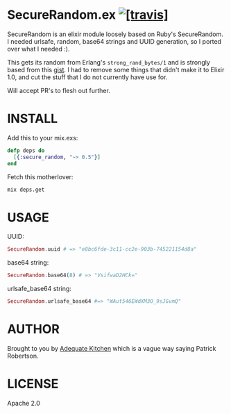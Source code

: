 # SecureRandom.ex [![[travis]](https://travis-ci.org/patricksrobertson/secure_random.ex.png)](https://travis-ci.org/patricksrobertson/secure_random.ex)


SecureRandom is an elixir module loosely based on Ruby's SecureRandom.
I needed urlsafe, random, base64 strings and UUID generation, so I ported over
what I needed :).

This gets its random from Erlang's `strong_rand_bytes/1` and is strongly based
from this [gist](https://gist.github.com/Myuzu/7367461). I had to remove some
things that didn't make it to Elixir 1.0, and cut the stuff that I do not
currently have use for.

Will accept PR's to flesh out further.



# INSTALL

Add this to your mix.exs:
```elixir
defp deps do
  [{:secure_random, "~> 0.5"}]
end
```

Fetch this motherlover:

```sh
mix deps.get
```

# USAGE

UUID:
```elixir
SecureRandom.uuid # => "e8bc6fde-3c11-cc2e-903b-745221154d8a"
```

base64 string:
```elixir
SecureRandom.base64(8) # => "VsifwaD2HCk="
```

urlsafe_base64 string:
```elixir
SecureRandom.urlsafe_base64 #=> "WAut546EWdXM3O_9sJGvmQ"
```

# AUTHOR
Brought to you by [Adequate Kitchen](http://adequate.io) which is a vague way
saying Patrick Robertson.

# LICENSE

Apache 2.0

